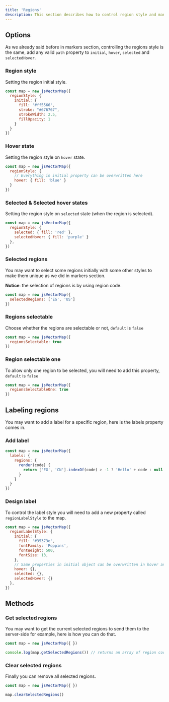 ```yaml
---
title: 'Regions'
description: This section describes how to control region style and manipulate the regions.
---
```


## Options
As we already said before in markers section, controlling the regions style is the same, add any valid `path` property to `initial`, `hover`, `selected` and `selectedHover`.

### Region style

Setting the region initial style.

```js
const map = new jsVectorMap({ 
  regionStyle: {
    initial: {
      fill: '#ff5566',
      stroke: "#676767",
      strokeWidth: 2.5,
      fillOpacity: 1
    }
  }
})
```

### Hover state

Setting the region style on `hover` state.

```js
const map = new jsVectorMap({ 
  regionStyle: {
    // Everything in initial property can be overwritten here
    hover: { fill: 'blue' }
  }
})
```

### Selected & Selected hover states

Setting the region style on `selected` state (when the region is selected).

```js
const map = new jsVectorMap({ 
  regionStyle: {
    selected: { fill: 'red' },
    selectedHover: { fill: 'purple' }
  },
})
```

### Selected regions

You may want to select some regions initially with some other styles to make them unique as we did in markers section.

**Notice**: the selection of regions is by using region code.

```js
const map = new jsVectorMap({ 
  selectedRegions: ['EG', 'US']
})
```

### Regions selectable

Choose whether the regions are selectable or not, `default` is `false`

```js
const map = new jsVectorMap({ 
  regionsSelectable: true
})
```

### Region selectable one

To allow only one region to be selected, you will need to add this property, `default` is `false`

```js
const map = new jsVectorMap({ 
  regionsSelectableOne: true
})
```

## Labeling regions

You may want to add a label for a specific region, here is the labels property comes in.

### Add label

```js
const map = new jsVectorMap({ 
  labels: {
    regions: {
      render(code) {
        return ['EG', 'CN'].indexOf(code) > -1 ? 'Hello' + code : null
      }
    }
  }
})
```

### Design label

To control the label style you will need to add a new property called `regionLabelStyle` to the map.

```js
const map = new jsVectorMap({ 
  regionLabelStyle: {
    initial: {
      fill: '#35373e',
      fontFamily: 'Poppins',
      fontWeight: 500,
      fontSize: 13,
    },
    // Same properties in initial object can be overwritten in hover and selected states.
    hover: {},
    selected: {},
    selectedHover: {}
  },
})
```

## Methods

### Get selected regions

You may want to get the current selected regions to send them to the server-side for example, here is how you can do that.

```js
const map = new jsVectorMap({ })

console.log(map.getSelectedRegions()) // returns an array of region codes: ['EG', 'US', ]
```

### Clear selected regions

Finally you can remove all selected regions.

```js
const map = new jsVectorMap({ })

map.clearSelectedRegions()
```
